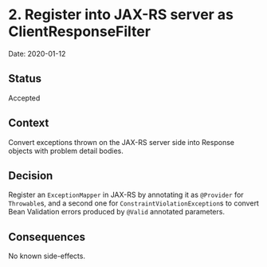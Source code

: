 # 2. Register into JAX-RS server as ClientResponseFilter

Date: 2020-01-12

## Status

Accepted

## Context

Convert exceptions thrown on the JAX-RS server side into Response objects with problem detail bodies.

## Decision

Register an `ExceptionMapper` in JAX-RS by annotating it as `@Provider` for `Throwable`s, and a second one for `ConstraintViolationException`s to convert Bean Validation errors produced by `@Valid` annotated parameters.

## Consequences

No known side-effects.
